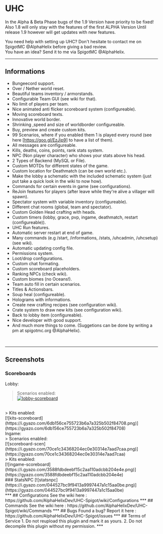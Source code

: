 # UHC
In the Alpha & Beta Phase bugs of the 1.9 Version have priority to be fixed!</br>
Also 1.8 will only stay with the features of the first ALPHA Version Until release 1.9 however will get updates with new features.

You need help with setting up UHC? Don't hesitate to contact me on SpigotMC @AlphaHelix before giving a bad review.</br>
You have an idea? Send it to me via SpigotMC @AlphaHelix.
***
##  Informations
- Bungeecord support.
- Over / Nether world reset.
- Beautiful teams inventory / armorstands.
- Configurable Team GUI (see wiki for that).
- No limit of players per team.
- Nice animated anti flicker scoreboard system (configureable).
- Moving scoreboard texts.
- Innovative world border.
- Shrinking ,speed and size of worldborder configureable.
- Buy, preview and create custom kits.
- 99 Scenarios, where if you enabled them 1 is played every round (see here [https://goo.gl/EzJip9] to have a list of them).
- All messages are configureable.
- Kills, deaths, coins, points, rank stats system.
- NPC (Non player character) who shows your stats above his head.
- 2 Types of Backend (MySQL or File).
- Custom MOTDs for different states of the game.
- Custom location for Deathmatch (can be own world etc.).
- Make the lobby a schematic with the included schematic system (just put take a quick look in the wiki to now how).
- Commands for certain events in game (see configurations).
- ReJoin features for players (after leave while they're alive a villager will spawn).
- Spectator system with variable inventory (configureable).
- Different chat rooms (global, team and spectator).
- Custom Golden Head crafting with heads.
- Custom timers (lobby, grace, pvp, ingame, deathmatch, restart (configureable)).
- UHC Run features.
- Automatic server restart at end of game.
- Many commands (e.g /start, /informations, /stats, /uhcadmin, /uhcsetup) (see wiki).
- Automatic updating config file.
- Permissions system.
- Loot/drop configurations.
- Custom chat formating.
- Custom scoreboard placeholders.
- Ranking NPCs (check wiki).
- Custom biomes (no Oceans!).
- Team auto fill in certain scenarios.
- Titles & Actionsbars.
- Soup heal (configureable).
- Holograms with informations.
- Create new crafting recipes (see configuration wiki).
- Crate system to draw new kits (see configuration wiki).
- Back to lobby item (configureable).
- Nice developer with good support.
- And much more things to come. (Suggetions can be done by writing a pm at spigotmc.org @AlphaHelix).
</br>

***

## Screenshots
### Scoreboards
 Lobby: </br>
  > Scenarios enabled: </br>
    [![lobby-scoreboard](https://i.gyazo.com/379f0d5452d6d154d1b4c4722c55c3e3.png)](https://gyazo.com/379f0d5452d6d154d1b4c4722c55c3e3)
  </br>
  > Kits enabled: </br>
    [![kits-scoreboard](https://i.gyazo.com/6db156ce755723b6a7a325b502f84708.png)](https://gyazo.com/6db156ce755723b6a7a325b502f84708)
</br>
 Ingame: </br>
  > Scenarios enabled: </br>
   [![scoreboard-scen](https://i.gyazo.com/70ce1c34368204ec0e30314e7aad7caa.png)](https://gyazo.com/70ce1c34368204ec0e30314e7aad7caa)
  </br>
  > Kits enabled: </br>
    [![ingame-scoreboard](https://i.gyazo.com/3588fdbdeebf15c2aa110adcbb204e4e.png)](https://gyazo.com/3588fdbdeebf15c2aa110adcbb204e4e)
</br>
### StatsNPC
[![statsnpc](https://i.gyazo.com/044527bc9f9413a9997447a1c15aa0be.png)](https://gyazo.com/044527bc9f9413a9997447a1c15aa0be)
</br>
***
## Configurations
See the wiki here : https://github.com/AlphaHelixDev/UHC-Spigot/wiki/Configurations
***
## Commands
See the wiki here : https://github.com/AlphaHelixDev/UHC-Spigot/wiki/Commands
***
## Bugs
Found a bug? Report it here : https://github.com/AlphaHelixDev/UHC-Spigot/issues
***
## Terms of Service
1. Do not reupload this plugin and mark it as yours.
2. Do not decompile this plugin without my permission.
***
